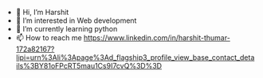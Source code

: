 - 👋 Hi, I’m Harshit
- 👀 I’m interested in Web development
- 🌱 I’m currently learning python
- 📫 How to reach me https://www.linkedin.com/in/harshit-thumar-172a82167?lipi=urn%3Ali%3Apage%3Ad_flagship3_profile_view_base_contact_details%3BY81oFPcRT5mau1Cs9I7cvQ%3D%3D

<!---
GoldenSparrow12/GoldenSparrow12 is a ✨ special ✨ repository because its `README.md` (this file) appears on your GitHub profile.
You can click the Preview link to take a look at your changes.
--->
